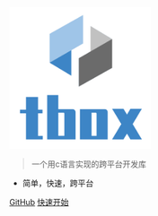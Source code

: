 <img src="/assets/img/logo_text.png" width="50%" />

> 一个用c语言实现的跨平台开发库

- 简单，快速，跨平台

[GitHub](https://github.com/tboox/tbox/)
[快速开始](/zh-cn/getting_started)

